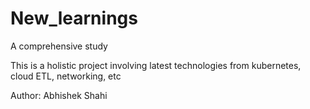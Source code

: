 # New_learnings
A comprehensive study

This is a holistic project involving latest technologies from kubernetes, cloud ETL, networking, etc

Author: Abhishek Shahi
